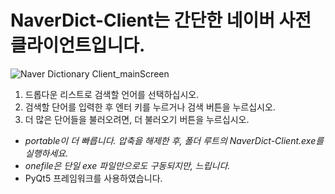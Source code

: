 ﻿# NaverDict-Client는 간단한 네이버 사전 클라이언트입니다.

![Naver Dictionary Client_mainScreen](https://user-images.githubusercontent.com/61839345/107855805-e8b82080-6e67-11eb-9bd0-1fca21e0650f.gif)
1. 드롭다운 리스트로 검색할 언어를 선택하십시오. 
2. 검색할 단어를 입력한 후 엔터 키를 누르거나 검색 버튼을 누르십시오.
3. 더 많은 단어들을 불러오려면, 더 불러오기 버튼을 누르십시오.

* *portable이 더 빠릅니다. 압축을 해제한 후, 폴더 루트의 NaverDict-Client.exe를 실행하세요.*
* *onefile은 단일 exe 파일만으로도 구동되지만, 느립니다.*
* PyQt5 프레임워크를 사용하였습니다.
